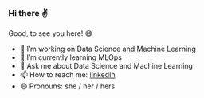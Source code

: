 ### Hi there :v:

Good, to see you here! :smile:

- 🔭 I’m working on Data Science and Machine Learning
- 🌱 I’m currently learning MLOps
- 💬 Ask me about Data Science and Machine Learning
- 📫 How to reach me: [linkedIn](https://www.linkedin.com/in/frauke-albrecht-phd-90ba511a2/)
- 😄 Pronouns: she / her / hers

<!--
**froukje/froukje** is a ✨ _special_ ✨ repository because its `README.md` (this file) appears on your GitHub profile.

Here are some ideas to get you started:

- 🔭 I’m currently working on ...
- 🌱 I’m currently learning ...
- 👯 I’m looking to collaborate on ...
- 🤔 I’m looking for help with ...
- 💬 Ask me about ...
- 📫 How to reach me: ...
- 😄 Pronouns: ...
- ⚡ Fun fact: ...
-->
